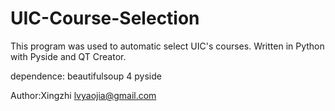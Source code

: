 UIC-Course-Selection
====================

This program was used to automatic select UIC's courses. 
Written in Python with Pyside and QT Creator.

dependence:
beautifulsoup 4 
pyside


Author:Xingzhi 
lvyaojia@gmail.com